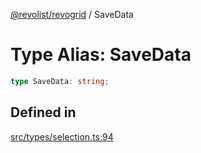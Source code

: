 [@revolist/revogrid](README.md) / SaveData

# Type Alias: SaveData

```ts
type SaveData: string;
```

## Defined in

[src/types/selection.ts:94](https://github.com/revolist/revogrid/blob/33fdf87718e4421a1302a23338379f45f99055c0/src/types/selection.ts#L94)

